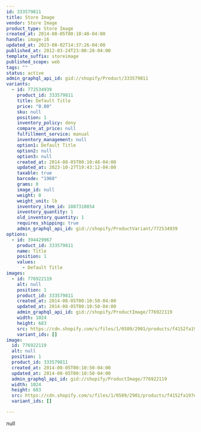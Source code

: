 ```yaml
---
id: 333579811
title: Store Image
vendor: Store Image
product_type: Store Image
created_at: 2014-08-05T00:10:48-04:00
handle: image-16
updated_at: 2023-08-02T14:37:26-04:00
published_at: 2012-03-24T23:00:28-04:00
template_suffix: storeimage
published_scope: web
tags: ""
status: active
admin_graphql_api_id: gid://shopify/Product/333579811
variants:
  - id: 772534939
    product_id: 333579811
    title: Default Title
    price: "0.00"
    sku: null
    position: 1
    inventory_policy: deny
    compare_at_price: null
    fulfillment_service: manual
    inventory_management: null
    option1: Default Title
    option2: null
    option3: null
    created_at: 2014-08-05T00:10:48-04:00
    updated_at: 2023-10-27T19:43:12-04:00
    taxable: true
    barcode: "1960"
    grams: 0
    image_id: null
    weight: 0
    weight_unit: lb
    inventory_item_id: 1887310854
    inventory_quantity: 1
    old_inventory_quantity: 1
    requires_shipping: true
    admin_graphql_api_id: gid://shopify/ProductVariant/772534939
options:
  - id: 394429967
    product_id: 333579811
    name: Title
    position: 1
    values:
      - Default Title
images:
  - id: 776922119
    alt: null
    position: 1
    product_id: 333579811
    created_at: 2014-08-05T00:10:50-04:00
    updated_at: 2014-08-05T00:10:50-04:00
    admin_graphql_api_id: gid://shopify/ProductImage/776922119
    width: 1024
    height: 683
    src: https://cdn.shopify.com/s/files/1/0589/2901/products/f4152fa197e6ce98499cb880939ad93c.jpeg?v=1407211850
    variant_ids: []
image:
  id: 776922119
  alt: null
  position: 1
  product_id: 333579811
  created_at: 2014-08-05T00:10:50-04:00
  updated_at: 2014-08-05T00:10:50-04:00
  admin_graphql_api_id: gid://shopify/ProductImage/776922119
  width: 1024
  height: 683
  src: https://cdn.shopify.com/s/files/1/0589/2901/products/f4152fa197e6ce98499cb880939ad93c.jpeg?v=1407211850
  variant_ids: []

---
```


null